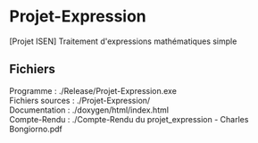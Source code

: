 # Projet-Expression
[Projet ISEN] Traitement d'expressions mathématiques simple

## Fichiers
Programme : ./Release/Projet-Expression.exe<br/>
Fichiers sources : ./Projet-Expression/<br/>
Documentation : ./doxygen/html/index.html<br/>
Compte-Rendu : ./Compte-Rendu du projet_expression - Charles Bongiorno.pdf<br/>
